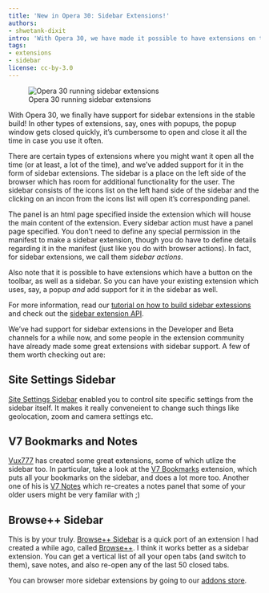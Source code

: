 ```yaml
---
title: 'New in Opera 30: Sidebar Extensions!'
authors:
- shwetank-dixit
intro: 'With Opera 30, we have made it possible to have extensions on the browser sidebar! Check out the goodness'
tags:
- extensions
- sidebar
license: cc-by-3.0
---
```


<figure block="figure">
	<img elem="media" src="{{ page.id }}/sidebar-extensions.png" alt="Opera 30 running sidebar extensions">
	<figcaption elem="caption">Opera 30 running sidebar extensions</figcaption>
</figure>

With Opera 30, we finally have support for sidebar extensions in the stable build! In other types of extensions, say, ones with popups, the popup window gets closed quickly, it’s cumbersome to open and close it all the time in case you use it often.

There are certain types of extensions where you might want it open all the time (or at least, a lot of the time), and we’ve added support for it in the form of sidebar extensions. The sidebar is a place on the left side of the browser which has room for additional functionality for the user. The sidebar consists of the icons list on the left hand side of the sidebar and the clicking on an incon from the icons list will open it’s corresponding panel.

The panel is an html page specified inside the extension which will house the main content of the extension. Every sidebar action must have a panel page specified. You don’t need to define any special permission in the manifest to make a sidebar extension, though you do have to define details regarding it in the manifest (just like you do with browser actions). In fact, for sidebar extensions, we call them *sidebar actions*.

Also note that it is possible to have extensions which have a button on the toolbar, as well as a sidebar. So you can have your existing extension which uses, say, a popup *and* add support for it in the sidebar as well.

For more information, read our [tutorial on how to build sidebar extessions](https://dev.opera.com/extensions/tut_sidebar_actions.html) and check out the [sidebar extension API](https://dev.opera.com/extensions/sidebarAction.html).

We’ve had support for sidebar extensions in the Developer and Beta channels for a while now, and some people in the extension community have already made some great extensions with sidebar support. A few of them worth checking out are:

## Site Settings Sidebar

[Site Settings Sidebar](https://addons.opera.com/en/extensions/details/site-settings-sidebar/) enabled you to control site specific settings from the sidebar itself. It makes it really conveneient to change such things like geolocation, zoom and camera settings etc.

## V7 Bookmarks and Notes

[Vux777](https://addons.opera.com/en/search/?developer=vux777) has created some great extensions, some of which utlize the sidebar too. In particular, take a look at the [V7 Bookmarks](https://addons.opera.com/en/extensions/details/v7-bookmarks/) extension, which puts all your bookmarks on the sidebar, and does a lot more too. Another one of his is [V7 Notes](https://addons.opera.com/en/extensions/details/v7-notes/) which re-creates a notes panel that some of your older users might be very familar with ;)

## Browse++ Sidebar

This is by your truly. [Browse++ Sidebar](https://addons.opera.com/en/extensions/details/browse-sidebar/) is a quick port of an extension I had created a while ago, called [Browse++](https://addons.opera.com/en/extensions/details/browse/). I think it works better as a sidebar extension. You can get a vertical list of all your open tabs (and switch to them), save notes, and also re-open any of the last 50 closed tabs.

You can browser more sidebar extensions by going to our [addons store](addons.opera.com/en/extensions/?tag=sidebar).
